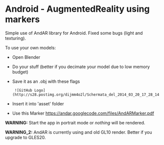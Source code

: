 Android - AugmentedReality using markers
=========================

Simple use of AndAR library for Android.
Fixed some bugs (light and texturing).

To use your own models:

- Open Blender
- Do your stuff (better if you decimate your model due to low memory budget)
- Save it as an .obj with these flags

       ![GitHub Logo](http://s28.postimg.org/dijmm4o2l/Schermata_del_2014_03_20_17_28_14.png) 

- Insert it into 'asset' folder
- Use this Marker https://andar.googlecode.com/files/AndARMarker.pdf

**WARNING:** Start the app in portrait mode or *nothing* will be rendered.

**WARNING_2:** AndAR is currently using and old GL10 render. Better if you upgrade to GLES20.

